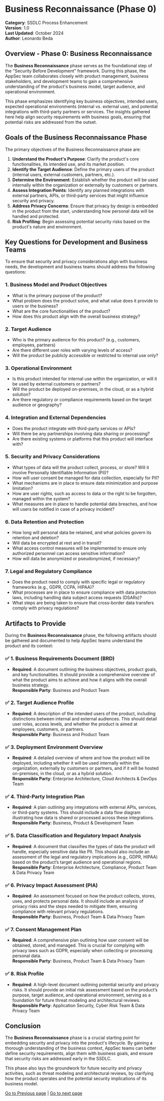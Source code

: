 # Business Reconnaissance (Phase 0)

**Category**: SSDLC Process Enhancement  
**Version**: 1.0  
**Last Updated**: October 2024  
**Author**: Leonardo Beda

## Overview - Phase 0: Business Reconnaissance

The **Business Reconnaissance** phase serves as the foundational step of the "Security Before Development" framework. During this phase, the AppSec team collaborates closely with product management, business stakeholders, and development teams to gain a comprehensive understanding of the product's business model, target audience, and operational environment.

This phase emphasizes identifying key business objectives, intended users, expected operational environments (internal vs. external use), and potential integrations with third-party partners or services. The insights gathered here help align security requirements with business goals, ensuring that potential risks are addressed from the outset.

## Goals of the Business Reconnaissance Phase

The primary objectives of the Business Reconnaissance phase are:

1. **Understand the Product's Purpose**: Clarify the product's core functionalities, its intended use, and its market position.
2. **Identify the Target Audience**: Define the primary users of the product (internal users, external customers, partners, etc.).
3. **Determine the Environment**: Establish whether the product will be used internally within the organization or externally by customers or partners.
4. **Assess Integration Points**: Identify any planned integrations with external partners, APIs, or third-party services that might influence security and privacy.
5. **Address Privacy Concerns**: Ensure that privacy by design is embedded in the product from the start, understanding how personal data will be handled and protected.
6. **Risk Profiling**: Begin assessing potential security risks based on the product's nature and environment.

## Key Questions for Development and Business Teams

To ensure that security and privacy considerations align with business needs, the development and business teams should address the following questions:

### 1. **Business Model and Product Objectives**
- What is the primary purpose of the product?
- What problem does the product solve, and what value does it provide to users or the business?
- What are the core functionalities of the product?
- How does this product align with the overall business strategy?

### 2. **Target Audience**
- Who is the primary audience for this product? (e.g., customers, employees, partners)
- Are there different user roles with varying levels of access?
- Will the product be publicly accessible or restricted to internal use only?

### 3. **Operational Environment**
- Is this product intended for internal use within the organization, or will it be used by external customers or partners?
- Will the product be deployed on-premises, in the cloud, or as a hybrid solution?
- Are there regulatory or compliance requirements based on the target audience or geography?

### 4. **Integration and External Dependencies**
- Does the product integrate with third-party services or APIs?
- Will there be any partnerships involving data sharing or processing?
- Are there existing systems or platforms that this product will interface with?

### 5. **Security and Privacy Considerations**
- What types of data will the product collect, process, or store? Will it involve Personally Identifiable Information (PII)?
- How will user consent be managed for data collection, especially for PII?
- What mechanisms are in place to ensure data minimization and purpose limitation?
- How are user rights, such as access to data or the right to be forgotten, managed within the system?
- What measures are in place to handle potential data breaches, and how will users be notified in case of a privacy incident?

### 6. **Data Retention and Protection**
- How long will personal data be retained, and what policies govern its retention and deletion?
- Will data be encrypted at rest and in transit?
- What access control measures will be implemented to ensure only authorized personnel can access sensitive information?
- How will data be anonymized or pseudonymized, if necessary?

### 7. **Legal and Regulatory Compliance**
- Does the product need to comply with specific legal or regulatory frameworks (e.g., GDPR, CCPA, HIPAA)?
- What processes are in place to ensure compliance with data protection laws, including handling data subject access requests (DSARs)?
- What steps are being taken to ensure that cross-border data transfers comply with privacy regulations?

## Artifacts to Provide

During the **Business Reconnaissance** phase, the following artifacts should be gathered and documented to help AppSec teams understand the product and its context:

### ✅ **1. Business Requirements Document (BRD)**
   - **Required**: A document outlining the business objectives, product goals, and key functionalities. It should provide a comprehensive overview of what the product aims to achieve and how it aligns with the overall business strategy.  
   **Responsible Party**: Business and Product Team

### ✅ **2. Target Audience Profile**
   - **Required**: A description of the intended users of the product, including distinctions between internal and external audiences. This should detail user roles, access levels, and whether the product is aimed at employees, customers, or partners.  
   **Responsible Party**: Business and Product Team

### ✅ **3. Deployment Environment Overview**
   - **Required**: A detailed overview of where and how the product will be deployed, including whether it will be used internally within the organization, externally by customers or partners, and if it will be hosted on-premises, in the cloud, or as a hybrid solution.  
   **Responsible Party**: Enterprise Architecture, Cloud Architects & DevOps Team

### ✅ **4. Third-Party Integration Plan**
   - **Required**: A plan outlining any integrations with external APIs, services, or third-party systems. This should include a data flow diagram illustrating how data is shared or processed across these integrations.  
   **Responsible Party**: Business, Product & Development Team

### ✅ **5. Data Classification and Regulatory Impact Analysis**
   - **Required**: A document that classifies the types of data the product will handle, especially sensitive data like PII. This should also include an assessment of the legal and regulatory implications (e.g., GDPR, HIPAA) based on the product’s target audience and operational regions.  
   **Responsible Party**: Enterprise Architecture, Compliance, Product Team & Data Privacy Team

### ✅ **6. Privacy Impact Assessment (PIA)**
   - **Required**: An assessment focused on how the product collects, stores, uses, and protects personal data. It should include an analysis of privacy risks and the steps needed to mitigate them, ensuring compliance with relevant privacy regulations.  
   **Responsible Party**: Business, Product Team & Data Privacy Team

### ✅ **7. Consent Management Plan**
   - **Required**: A comprehensive plan outlining how user consent will be obtained, stored, and managed. This is crucial for complying with privacy laws such as GDPR, especially when collecting or processing personal data.  
   **Responsible Party**: Business, Product Team & Data Privacy Team

### ✅ **8. Risk Profile**
   - **Required**: A high-level document outlining potential security and privacy risks. It should provide an initial risk assessment based on the product’s purpose, target audience, and operational environment, serving as a foundation for future threat modeling and architectural reviews.  
   **Responsible Party**: Application Security, Cyber Risk Team & Data Privacy Team

## Conclusion

The **Business Reconnaissance** phase is a crucial starting point for embedding security and privacy into the product's lifecycle. By gaining a thorough understanding of the business context, AppSec teams can better define security requirements, align them with business goals, and ensure that security risks are addressed early in the SSDLC.

This phase also lays the groundwork for future security and privacy activities, such as threat modeling and architectural reviews, by clarifying how the product operates and the potential security implications of its business model.

[Go to Previous page](../README.md) | [Go to next page](./SBD_framework/Phase1-Requirements.md)